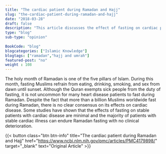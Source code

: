 ```yaml
--- 
title: "The cardiac patient during Ramadan and Hajj" 
slug: "the-cardiac-patient-during-ramadan-and-hajj"
date: "2018-03-28" 
draft: false 
description: "This article discusses the effect of fasting on cardiac patients." 
type: "blog"
sub-type: "opinion" 
 
BookCode: "blog"
blogcategories: ["Islamic Knowledge"]
blogtags: ["ramadan","hajj and umrah"]
featured-post: "no"
weight : 108
---  
```

The holy month of Ramadan is one of the five pillars of Islam. During this month, fasting Muslims refrain from eating, drinking, smoking, and sex from dawn until sunset. Although the Quran exempts sick people from the duty of fasting, it is not uncommon for many heart disease patients to fast during Ramadan. Despite the fact that more than a billion Muslims worldwide fast during Ramadan, there is no clear consensus on its effects on cardiac disease. Some studies have shown that the effects of fasting on stable patients with cardiac disease are minimal and the majority of patients with stable cardiac illness can endure Ramadan fasting with no clinical deterioration.

{{< button class="btn btn-info" title="The cardiac patient during Ramadan and Hajj" href="https://www.ncbi.nlm.nih.gov/pmc/articles/PMC4179898/" target="_blank" text="Original Article" >}}
